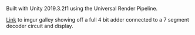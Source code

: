 Built with Unity 2019.3.2f1 using the Universal Render Pipeline.

[Link](https://imgur.com/gallery/1VF5RTI) to imgur galley showing off a full 4 bit adder connected to a 7 segment decoder circuit and display.
